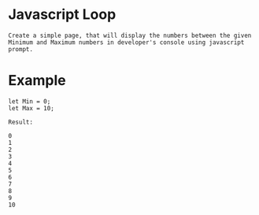 # Javascript Loop

```
Create a simple page, that will display the numbers between the given Minimum and Maximum numbers in developer's console using javascript prompt.

```

# Example
```
let Min = 0;
let Max = 10;

Result:

0
1
2
3
4
5
6
7
8
9
10
```
